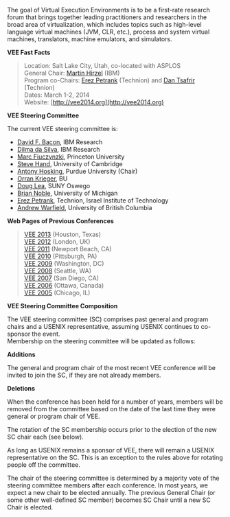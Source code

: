 The goal of Virtual Execution Environments is to be a first-rate
research forum that brings together leading practitioners and
researchers in the broad area of virtualization, which includes
topics such as high-level language virtual machines (JVM, CLR,
etc.), process and system virtual machines, translators, machine
emulators, and simulators.  

**VEE Fast Facts**  

> Location: Salt Lake City, Utah, co-located with ASPLOS  
> General Chair: [Martin Hirzel](http://hirzels.com/martin/) (IBM)  
> Program co-Chairs: [Erez Petrank](http://www.cs.technion.ac.il/~erez) (Technion) and [Dan Tsafrir](http://www.cs.technion.ac.il/~dan) (Technion)  
> Dates: March 1-2, 2014  
> Website: [http://vee2014.org](http://vee2014.org)

**VEE Steering Committee**

The current VEE steering committee is:

-   [David F. Bacon](http://domino.research.ibm.com/comm/research_people.nsf/pages/bacon.index.html), IBM Research
-   [Dilma da Silva](https://researcher.ibm.com/researcher/view.php?person=us-dilmasilva), IBM Research
-   [Marc Fiuczynzki](http://www.cs.princeton.edu/~mef/), Princeton University
-   [Steve Hand](http://www.cl.cam.ac.uk/~smh22/), University of Cambridge
-   [Antony Hosking](http://www.cs.purdue.edu/~hosking), Purdue University (Chair)
-   [Orran Krieger](http://www.linkedin.com/pub/orran-krieger/0/146/187), BU
-   [Doug Lea](http://g.oswego.edu/), SUNY Oswego
-   [Brian Noble](http://www.eecs.umich.edu/~bnoble/), University of Michigan  
-   [Erez Petrank](http://www.cs.technion.ac.il/~erez/), Technion, Israel Institute of Technology  
-   [Andrew Warfield](http://www.cs.ubc.ca/~andy/), University of British Columbia  

**Web Pages of Previous Conferences**

> [VEE 2013](http://vee2013.org) (Houston, Texas)  
> [VEE 2012](http://www.cl.cam.ac.uk/~smh22/vee_2012/) (London, UK)  
> [VEE 2011](http://www.cs.technion.ac.il/~erez/vee11/VEE_2011/Home_Page.html) (Newport Beach, CA)  
> [VEE 2010](http://vee2010.cs.princeton.edu/) (Pittsburgh, PA)  
> [VEE 2009](http://www.cs.purdue.edu/VEE09/Home.html) (Washington, DC)  
> [VEE 2008](http://vee08.cs.tcd.ie/) (Seattle, WA)  
> [VEE 2007](http://vee07.cs.ucsb.edu/) (San Diego, CA)  
> [VEE 2006](http://www.veeconference.org/vee06/) (Ottawa, Canada)  
> [VEE 2005](http://research.ihost.com/vee/vee05/index.html) (Chicago, IL)  

**VEE Steering Committee Composition**

The VEE steering committee (SC) comprises past general
and program chairs and a USENIX representative, assuming USENIX
continues to co-sponsor the event.  
Membership on the steering committee will be updated as follows:

**Additions**

The general and program chair of the most recent
VEE conference will be invited to join the SC, if they are not
already members.

**Deletions**

When the conference has been held for a number of
years, members will be removed from the committee based on the date
of the last time they were general or program chair of VEE. 

The rotation of the SC membership occurs prior to the election of
the new SC chair each (see below).  
  
As long as USENIX remains a sponsor of VEE, there will remain a
USENIX representative on the SC.  This is an exception to the rules
above for rotating people off the committee.  
  
The chair of the steering committee is determined by a majority
vote of the steering committee members after each conference.  In
most years, we expect a new chair to be elected annually.  The
previous General Chair (or some other well-defined SC member)
becomes SC Chair until a new SC Chair is elected.  
